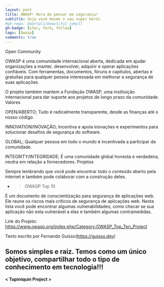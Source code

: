 ```yaml
---
layout: post
title: OWASP! Hora de pensar em segurança!
subtitle: Seja você mesmo o seu super herói
#gh-repo: daattali/beautiful-jekyll
gh-badge: [star, fork, follow]
tags: [Owasp]
comments: true
---
```


Open Community

OWASP é uma comunidade internacional aberta, dedicada em ajudar organizações a manter, desenvolver, adquirir e operar aplicações confiáveis. Com ferramentas, documentos, fóruns e capítulos, abertas e gratuitas para qualquer pessoa interessada em melhorar a segurança de suas aplicações.

O projeto também mantem a Fundação OWASP, uma instituição internacional para dar suporte aos projetos de longo prazo da comunidade.
Valores

OPEN/ABERTO; Tudo é radicalmente transparente, desde as finanças até o nosso código.

INNOVATION/INOVAÇÃO; Incentiva e apoia inovações e experimentos para solucionar desafios de segurança do software.

GLOBAL; Qualquer pessoa em todo o mundo é incentivada a participar da comunidade.

INTEGRITY/INTEGRIDADE; É uma comunidade global honesta e verdadeira, neutra em relação a fornecedores.
Projetos

Sempre lembrando que você pode encontrar todo o conteúdo aberto pela internet e também pode colaborar com a construção deles.

- > OWASP Top 10

É um documento de conscientização para segurança de aplicações web. Ele reune os riscos mais críticos de segurança de aplicações web. Nesta lista você pode encontrar algumas vulnerabilidades, como checar se sua aplicação não esta vulnerável a elas e também algumas contramedidas.

Link do Projeto: https://www.owasp.org/index.php/Category:OWASP_Top_Ten_Project


Texto escrito por Fernando Guisso(https://guisso.dev)

## Somos simples e raiz. Temos como um único objetivo, compartilhar todo o tipo de conhecimento em tecnologia!!!

**< Tupiniquin Project >**
